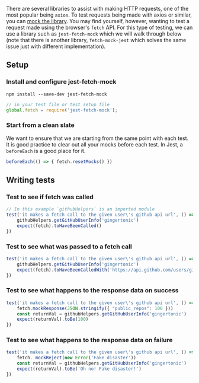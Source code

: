 There are several libraries to assist with making HTTP requests, one of the most popular being `axios`. To test requests being made with axios or similar, you can [mock the library](). You may find yourself, however, wanting to test a request made using the browser's `fetch` API. For this type of testing, we can use a library such as `jest-fetch-mock` which we will walk through below (note that there is another library, `fetch-mock-jest` which solves the same issue just with different implementation).

## Setup
### Install and configure jest-fetch-mock
`npm install --save-dev jest-fetch-mock`

```js
// in your test file or test setup file
global.fetch = require('jest-fetch-mock');
```

### Start from a clean slate
We want to ensure that we are starting from the same point with each test. It is good practice to clear out all your mocks before each test. In Jest, a `beforeEach` is a good place for it.
```js
beforeEach(() => { fetch.resetMocks() })
```

## Writing tests
### Test to see if fetch was called
```js
// In this example `githubHelpers` is an imported module
test('it makes a fetch call to the given user\'s github api url', () => {
    githubHelpers.getGitHubUserInfo('gingertonic')
    expect(fetch).toHaveBeenCalled()
})
```

### Test to see what was passed to a fetch call
```js
test('it makes a fetch call to the given user\'s github api url', () => {
    githubHelpers.getGitHubUserInfo('gingertonic')
    expect(fetch).toHaveBeenCalledWith('https://api.github.com/users/gingertonic')
})
```

### Test to see what happens to the response data on success
```js
test('it makes a fetch call to the given user\'s github api url', () => {
    fetch.mockResponse(JSON.stringify({ "public_repos": 100 }))
    const returnVal = githubHelpers.getGitHubUserInfo('gingertonic')
    expect(returnVal).toBe(100)
})
```

### Test to see what happens to the response data on failure
```js
test('it makes a fetch call to the given user\'s github api url', () => {
    fetch. mockReject(new Error('Fake disaster'))
    const returnVal = githubHelpers.getGitHubUserInfo('gingertonic')
    expect(returnVal).toBe('Oh no! Fake disaster!')
})
```